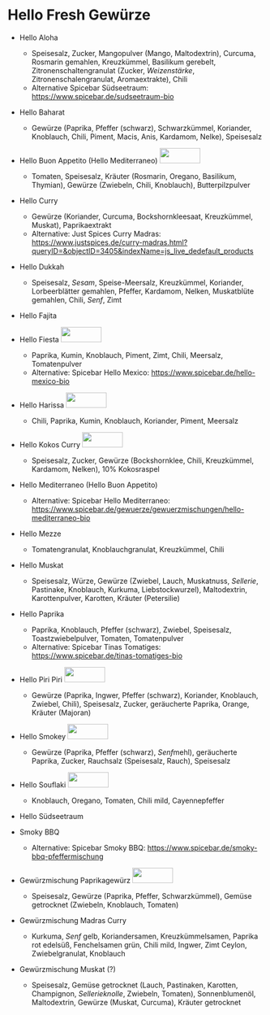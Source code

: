 # Hello Fresh Gewürze

- Hello Aloha
  * Speisesalz, Zucker, Mangopulver (Mango, Maltodextrin), Curcuma, Rosmarin gemahlen, Kreuzkümmel, Basilikum gerebelt, Zitronenschaltengranulat (Zucker, *Weizenstärke*, Zitronenschalengranulat, Aromaextrakte), Chili
  * Alternative Spicebar Südseetraum: https://www.spicebar.de/sudseetraum-bio

- Hello Baharat
  * Gewürze (Paprika, Pfeffer (schwarz), Schwarzkümmel, Koriander, Knoblauch, Chili, Piment, Macis, Anis, Kardamom, Nelke), Speisesalz

- Hello Buon Appetito (Hello Mediterraneo) <img src="https://github.com/Schischu/hello_fresh_gewuerze/blob/main/pictures/HELLO_BUON_APPETITO_LOGO.JPG?raw=true" width="80px" height="30px">
  * Tomaten, Speisesalz, Kräuter (Rosmarin, Oregano, Basilikum, Thymian), Gewürze (Zwiebeln, Chili, Knoblauch), Butterpilzpulver

- Hello Curry
  * Gewürze (Koriander, Curcuma, Bockshornkleesaat, Kreuzkümmel, Muskat), Paprikaextrakt
  * Alternative: Just Spices Curry Madras: https://www.justspices.de/curry-madras.html?queryID=&objectID=3405&indexName=js_live_dedefault_products

- Hello Dukkah
  * Speisesalz, *Sesam*, Speise-Meersalz, Kreuzkümmel, Koriander, Lorbeerblätter gemahlen, Pfeffer, Kardamom, Nelken, Muskatblüte gemahlen, Chili, *Senf*, Zimt

- Hello Fajita

- Hello Fiesta <img src="https://github.com/Schischu/hello_fresh_gewuerze/blob/main/pictures/HELLO_FIESTA_LOGO.JPG?raw=true" width="80px" height="30px">
  * Paprika, Kumin, Knoblauch, Piment, Zimt, Chili, Meersalz, Tomatenpulver
  * Alternative: Spicebar Hello Mexico: https://www.spicebar.de/hello-mexico-bio

- Hello Harissa <img src="https://github.com/Schischu/hello_fresh_gewuerze/blob/main/pictures/HELLO_HARISSA_LOGO.jpg?raw=true" width="80px" height="30px">
  * Chili, Paprika, Kumin, Knoblauch, Koriander, Piment, Meersalz

- Hello Kokos Curry <img src="https://github.com/Schischu/hello_fresh_gewuerze/blob/main/pictures/HELLO_KOKOS_CURRY_LOGO.JPG?raw=true" width="80px" height="30px">
  * Speisesalz, Zucker, Gewürze (Bockshornklee, Chili, Kreuzkümmel, Kardamom, Nelken), 10% Kokosraspel

- Hello Mediterraneo (Hello Buon Appetito)
  * Alternative: Spicebar Hello Mediterraneo: https://www.spicebar.de/gewuerze/gewuerzmischungen/hello-mediterraneo-bio

- Hello Mezze
  * Tomatengranulat, Knoblauchgranulat, Kreuzkümmel, Chili

- Hello Muskat
  * Speisesalz, Würze, Gewürze (Zwiebel, Lauch, Muskatnuss, *Sellerie*, Pastinake, Knoblauch, Kurkuma, Liebstockwurzel), Maltodextrin, Karottenpulver, Karotten, Kräuter (Petersilie)

- Hello Paprika
  * Paprika, Knoblauch, Pfeffer (schwarz), Zwiebel, Speisesalz, Toastzwiebelpulver, Tomaten, Tomatenpulver
  * Alternative: Spicebar Tinas Tomatiges: https://www.spicebar.de/tinas-tomatiges-bio

- Hello Piri Piri <img src="https://github.com/Schischu/hello_fresh_gewuerze/blob/main/pictures/HELLO_PIRI_PIRI_LOGO.JPG?raw=true" width="80px" height="30px">
  * Gewürze (Paprika, Ingwer, Pfeffer (schwarz), Koriander, Knoblauch, Zwiebel, Chili), Speisesalz, Zucker, geräucherte Paprika, Orange, Kräuter (Majoran)

- Hello Smokey <img src="https://github.com/Schischu/hello_fresh_gewuerze/blob/main/pictures/HELLO_SMOKEY_LOGO.jpg?raw=true" width="80px" height="30px">
  * Gewürze (Paprika, Pfeffer (schwarz), *Senf*mehl), geräucherte Paprika, Zucker, Rauchsalz (Speisesalz, Rauch), Speisesalz

- Hello Souflaki <img src="https://github.com/Schischu/hello_fresh_gewuerze/blob/main/pictures/HELLO_SOUFLAKI_LOGO.JPG?raw=true" width="80px" height="30px">
  * Knoblauch, Oregano, Tomaten, Chili mild, Cayennepfeffer

- Hello Südseetraum

- Smoky BBQ
  * Alternative: Spicebar Smoky BBQ: https://www.spicebar.de/smoky-bbq-pfeffermischung

- Gewürzmischung Paprikagewürz  <img src="https://github.com/Schischu/hello_fresh_gewuerze/blob/main/pictures/GEWUERZMISCHUNG_PAPRIKAGEWUERZ_LOGO.JPG?raw=true" width="80px" height="30px">
  * Speisesalz, Gewürze (Paprika, Pfeffer, Schwarzkümmel), Gemüse getrocknet (Zwiebeln, Knoblauch, Tomaten)

- Gewürzmischung Madras Curry
  * Kurkuma, *Senf* gelb, Koriandersamen, Kreuzkümmelsamen, Paprika rot edelsüß, Fenchelsamen grün, Chili mild, Ingwer, Zimt Ceylon, Zwiebelgranulat, Knoblauch

- Gewürzmischung Muskat (?)
  * Speisesalz, Gemüse getrocknet (Lauch, Pastinaken, Karotten, Champignon, *Sellerieknolle*, Zwiebeln, Tomaten), Sonnenblumenöl, Maltodextrin, Gewürze (Muskat, Curcuma), Kräuter getrocknet

